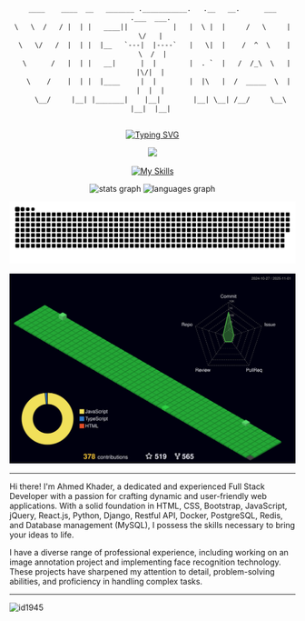 <div align="center">
  
```
____    ____  __   _______ .___________.   .__   __.      ___      .___  ___. 
\   \  /   / |  | |   ____||           |   |  \ |  |     /   \     |   \/   | 
 \   \/   /  |  | |  |__   `---|  |----`   |   \|  |    /  ^  \    |  \  /  |
  \      /   |  | |   __|      |  |        |  . `  |   /  /_\  \   |  |\/|  | 
   \    /    |  | |  |____     |  |        |  |\   |  /  _____  \  |  |  |  | 
    \__/     |__| |_______|    |__|        |__| \__| /__/     \__\ |__|  |__| 
                                                                              
```

</div>

<div align="center">
  
  [![Typing SVG](https://readme-typing-svg.demolab.com/?font=Fira+Code&pause=1000&width=500&lines=Hi+there+%F0%9F%91%8B%2C+I%27m+DaiDH.+I%27m+from+VietNam)](https://git.io/typing-svg)
</div>

<p align="center">
  <img src="https://twistedsifter.com/wp-content/uploads/2018/12/bear-waving.jpg?w=800" height="400"/>
</p>

<div align="center">
  
  [![My Skills](https://skillicons.dev/icons?i=angular,vue,react,linux,js,ts,vscode)](https://skillicons.dev)
  
</div>


<div align="center">
  <img src="https://github-readme-stats.vercel.app/api?hide_title=false&hide_rank=false&show_icons=true&include_all_commits=true&count_private=true&disable_animations=false&theme=dracula&locale=en&hide_border=false&username=id1945" height="150" alt="stats graph"  />
  <img src="https://github-readme-stats.vercel.app/api/top-langs?locale=en&hide_title=false&layout=compact&card_width=320&langs_count=5&theme=dracula&hide_border=false&username=id1945" height="150" alt="languages graph"  />
</div>

<div align="center">
  
  ![github contribution grid snake animation](https://raw.githubusercontent.com/id1945/id1945/output/github-contribution-grid-snake-dark.svg)
  
  ![GitHub stats](https://raw.githubusercontent.com/id1945/id1945/master/profile-3d-contrib/profile-night-green.svg)
</div>

<hr>

<p align="left">
Hi there! I'm Ahmed Khader,
a dedicated and experienced Full Stack Developer with a passion for crafting dynamic and user-friendly web applications.
With a solid foundation in HTML, CSS, Bootstrap, JavaScript, jQuery, React.js, Python, Django, Restful API, Docker, PostgreSQL, Redis, and Database management (MySQL),
I possess the skills necessary to bring your ideas to life.

I have a diverse range of professional experience,
including working on an image annotation project and implementing face recognition technology.
These projects have sharpened my attention to detail, problem-solving abilities, and proficiency in handling complex tasks.

</p>

<hr>

<p align="left"> <img src="https://komarev.com/ghpvc/?username=id1945" alt="id1945"/> </p>
